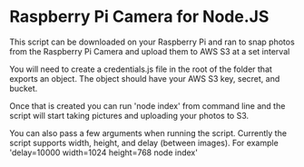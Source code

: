 # Raspberry Pi Camera for Node.JS

This script can be downloaded on your Raspberry Pi and ran to snap photos
from the Raspberry Pi Camera and upload them to AWS S3 at a set interval

You will need to create a credentials.js file in the root of the folder
that exports an object. The object should have your AWS S3 key, secret, and bucket.

Once that is created you can run 'node index' from command line and the script will start
taking pictures and uploading your photos to S3.

You can also pass a few arguments when running the script. Currently the script supports
width, height, and delay (between images). For example 'delay=10000 width=1024 height=768 node index'